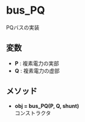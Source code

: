 # bus_PQ

PQバスの実装

## 変数

- **P** : 複素電力の実部
- **Q** : 複素電力の虚部


## メソッド

- **obj = bus_PQ(P, Q, shunt)**  
  コンストラクタ
